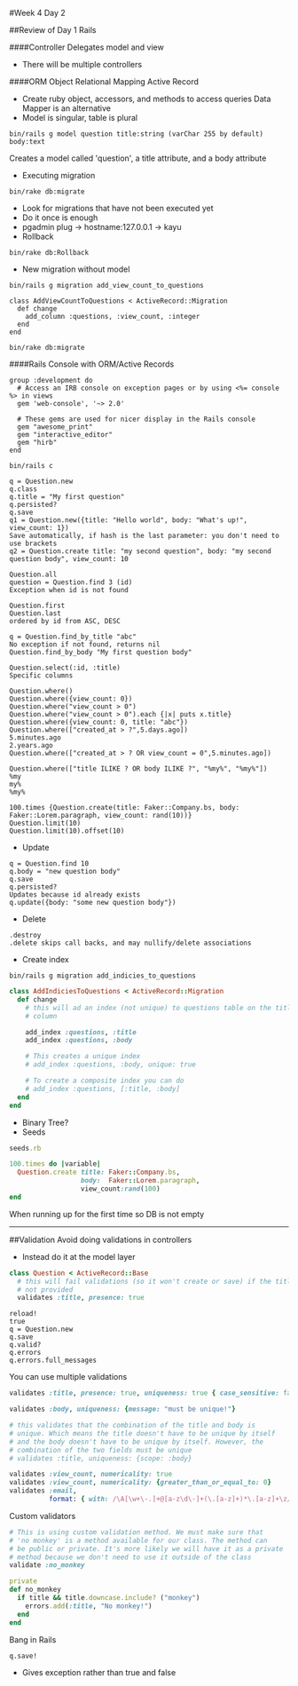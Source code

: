 #Week 4 Day 2

##Review of Day 1 Rails

####Controller
Delegates model and view
- There will be multiple controllers

####ORM
Object Relational Mapping
Active Record
- Create ruby object, accessors, and methods to access queries
Data Mapper is an alternative
- Model is singular, table is plural
```
bin/rails g model question title:string (varChar 255 by default) body:text
```
Creates a model called 'question', a title attribute, and a body attribute

- Executing migration
```
bin/rake db:migrate
```
- Look for migrations that have not been executed yet
- Do it once is enough
- pgadmin
plug -> hostname:127.0.0.1 -> kayu
- Rollback
```
bin/rake db:Rollback
```
- New migration without model
```
bin/rails g migration add_view_count_to_questions
```
```
class AddViewCountToQuestions < ActiveRecord::Migration
  def change
    add_column :questions, :view_count, :integer
  end
end

bin/rake db:migrate
```
####Rails Console with ORM/Active Records
```
group :development do
  # Access an IRB console on exception pages or by using <%= console %> in views
  gem 'web-console', '~> 2.0'

  # These gems are used for nicer display in the Rails console
  gem "awesome_print"
  gem "interactive_editor"
  gem "hirb"
end

bin/rails c
```
```
q = Question.new
q.class
q.title = "My first question"
q.persisted?
q.save
q1 = Question.new({title: "Hello world", body: "What's up!", view_count: 1})
Save automatically, if hash is the last parameter: you don't need to use brackets
q2 = Question.create title: "my second question", body: "my second question body", view_count: 10
```
```
Question.all
question = Question.find 3 (id)
Exception when id is not found

Question.first
Question.last
ordered by id from ASC, DESC

q = Question.find_by_title "abc"
No exception if not found, returns nil
Question.find_by_body "My first question body"

Question.select(:id, :title)
Specific columns

Question.where()
Question.where({view_count: 0})
Question.where("view_count > 0")
Question.where("view_count > 0").each {|x| puts x.title}
Question.where({view_count: 0, title: "abc"})
Question.where(["created_at > ?",5.days.ago])
5.minutes.ago
2.years.ago
Question.where(["created_at > ? OR view_count = 0",5.minutes.ago])

Question.where(["title ILIKE ? OR body ILIKE ?", "%my%", "%my%"])
%my
my%
%my%
```
```
100.times {Question.create(title: Faker::Company.bs, body: Faker::Lorem.paragraph, view_count: rand(10))}
Question.limit(10)
Question.limit(10).offset(10)
```
- Update
```
q = Question.find 10
q.body = "new question body"
q.save
q.persisted?
Updates because id already exists
q.update({body: "some new question body"})
```
- Delete
```
.destroy
.delete skips call backs, and may nullify/delete associations
```
- Create index

```
bin/rails g migration add_indicies_to_questions
```
```ruby
class AddIndiciesToQuestions < ActiveRecord::Migration
  def change
    # this will ad an index (not unique) to questions table on the title
    # column

    add_index :questions, :title
    add_index :questions, :body

    # This creates a unique index
    # add_index :questions, :body, unique: true

    # To create a composite index you can do
    # add_index :questions, [:title, :body]
  end
end
```
- Binary Tree?
- Seeds
```ruby
seeds.rb

100.times do |variable|
  Question.create title: Faker::Company.bs,
                  body:  Faker::Lorem.paragraph,
                  view_count:rand(100)
end
```
When running up for the first time so DB is not empty

---
##Validation
Avoid doing validations in controllers
- Instead do it at the model layer
```ruby
class Question < ActiveRecord::Base
  # this will fail validations (so it won't create or save) if the title is
  # not provided
  validates :title, presence: true
```
```
reload!
true
q = Question.new
q.save
q.valid?
q.errors
q.errors.full_messages
```
You can use multiple validations
```ruby
validates :title, presence: true, uniqueness: true { case_sensitive: false }

validates :body, uniqueness: {message: "must be unique!"}
```
```ruby
# this validates that the combination of the title and body is
# unique. Which means the title doesn't have to be unique by itself
# and the body doesn't have to be unique by itself. However, the
# combination of the two fields must be unique
# validates :title, uniqueness: {scope: :body}
```
```ruby
validates :view_count, numericality: true
validates :view_count, numericality: {greater_than_or_equal_to: 0}
validates :email,
          format: { with: /\A[\w+\-.]+@[a-z\d\-]+(\.[a-z]+)*\.[a-z]+\z/i }
```
Custom validators
```ruby
# This is using custom validation method. We must make sure that
# 'no monkey' is a method available for our class. The method can
# be public or private. It's more likely we will have it as a private
# method because we don't need to use it outside of the class
validate :no_monkey

private
def no_monkey
  if title && title.downcase.include? ("monkey")
    errors.add(:title, "No monkey!")
  end
end
```
Bang in Rails
```
q.save!
```
- Gives exception rather than true and false
